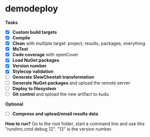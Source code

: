 demodeploy
==========

**Tasks**

- [x] **Custom build targets**
- [x] **Compile**
- [x] **Clean** with multiple target: project, results, packages, everything
- [x] **MsTest**
- [x] **Code coverage** with openCover
- [x] **Load NuGet packages**
- [x] **Version number**
- [x] **Stylecop validation**
- [ ] **Generate SlowCheetah transformation**
- [ ] **Generate NuGet packages** and upload the remote server
- [ ] **Deploy to filesystem**
- [ ] **Git control** and upload the new artifact to kudu

**Optional**
- [ ] **Compress and upload/email results data**


**How to run?**
Go to the root folder, start a command line and use this "rundmc.cmd debug 12".  "12" is the version number.